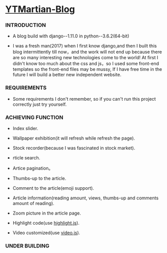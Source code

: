 # [YTMartian-Blog](http://www.dongjiayi.com/)

### INTRODUCTION

- A blog build with django--1.11.0 in python--3.6.2(64-bit)

- I was a fresh man(2017) when I first know django,and then I built this blog intermittently till now，and the work will not end up because there are so many interesting new technologies come to the world! At first I didn't know too much about the css and js，so I used some front-end templates so the front-end files may be mussy, If I have free time in the future I will build a better new independent website.


### REQUIREMENTS

- Some requirements I don't remember, so if you can't run this project correctly just try yourself.

### ACHIEVING FUNCTION

- Index slider.

- Wallpaper exhibition(it will refresh while refresh the page).

- Stock recorder(because I was fascinated in stock market).

- rticle search.

- Artice pagination。

- Thumbs-up to the article.

- Comment to the article(emoji support).

- Article information(reading amount, views, thumbs-up and comments amount of reading).

- Zoom picture in the article page.

- Highlight code(use [highlight.js](https://highlightjs.org/)).

- Video customized(use [video.js](https://videojs.com/)).

### UNDER BUILDING

